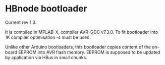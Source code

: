 # HBnode bootloader

Current rev 1.3.

It is compiled in MPLAB-X, compiler AVR-GCC v7.3.0. To fit bootloader into 1K compiler optimisation -s must be used.

Unlike other Arduino bootloaders, this bootloader copies content of the on-board EEPROM into AVR flash memory. EEPROM is supposed to be updated by application via HBus in small chunks.
